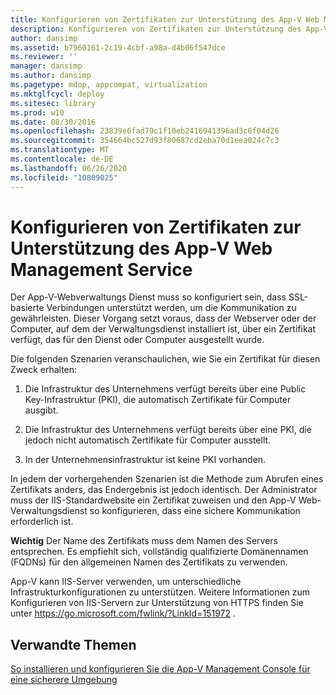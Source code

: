 ```yaml
---
title: Konfigurieren von Zertifikaten zur Unterstützung des App-V Web Management Service
description: Konfigurieren von Zertifikaten zur Unterstützung des App-V Web Management Service
author: dansimp
ms.assetid: b7960161-2c19-4cbf-a98a-d4b06f547dce
ms.reviewer: ''
manager: dansimp
ms.author: dansimp
ms.pagetype: mdop, appcompat, virtualization
ms.mktglfcycl: deploy
ms.sitesec: library
ms.prod: w10
ms.date: 08/30/2016
ms.openlocfilehash: 23839e6fad79c1f10eb2416941396ad3c6f04d26
ms.sourcegitcommit: 354664bc527d93f80687cd2eba70d1eea024c7c3
ms.translationtype: MT
ms.contentlocale: de-DE
ms.lasthandoff: 06/26/2020
ms.locfileid: "10809025"
---
```

# Konfigurieren von Zertifikaten zur Unterstützung des App-V Web Management Service


Der App-V-Webverwaltungs Dienst muss so konfiguriert sein, dass SSL-basierte Verbindungen unterstützt werden, um die Kommunikation zu gewährleisten. Dieser Vorgang setzt voraus, dass der Webserver oder der Computer, auf dem der Verwaltungsdienst installiert ist, über ein Zertifikat verfügt, das für den Dienst oder Computer ausgestellt wurde.

Die folgenden Szenarien veranschaulichen, wie Sie ein Zertifikat für diesen Zweck erhalten:

1.  Die Infrastruktur des Unternehmens verfügt bereits über eine Public Key-Infrastruktur (PKI), die automatisch Zertifikate für Computer ausgibt.

2.  Die Infrastruktur des Unternehmens verfügt bereits über eine PKI, die jedoch nicht automatisch Zertifikate für Computer ausstellt.

3.  In der Unternehmensinfrastruktur ist keine PKI vorhanden.

In jedem der vorhergehenden Szenarien ist die Methode zum Abrufen eines Zertifikats anders, das Endergebnis ist jedoch identisch. Der Administrator muss der IIS-Standardwebsite ein Zertifikat zuweisen und den App-V Web-Verwaltungsdienst so konfigurieren, dass eine sichere Kommunikation erforderlich ist.

**Wichtig**  Der Name des Zertifikats muss dem Namen des Servers entsprechen. Es empfiehlt sich, vollständig qualifizierte Domänennamen (FQDNs) für den allgemeinen Namen des Zertifikats zu verwenden.

 

App-V kann IIS-Server verwenden, um unterschiedliche Infrastrukturkonfigurationen zu unterstützen. Weitere Informationen zum Konfigurieren von IIS-Servern zur Unterstützung von HTTPS finden Sie unter <https://go.microsoft.com/fwlink/?LinkId=151972> .

## Verwandte Themen


[So installieren und konfigurieren Sie die App-V Management Console für eine sicherere Umgebung](how-to-install-and-configure-the-app-v-management-console-for-a-more-secure-environment.md)

 

 





